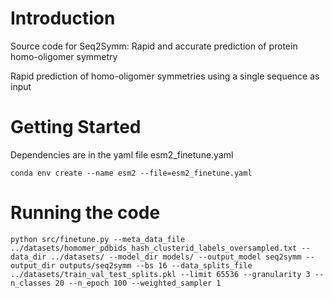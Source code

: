 # Introduction 
Source code for 
Seq2Symm: Rapid and accurate prediction of protein homo-oligomer symmetry

Rapid prediction of homo-oligomer symmetries using a single sequence as input

# Getting Started
Dependencies are in the yaml file esm2_finetune.yaml

```
conda env create --name esm2 --file=esm2_finetune.yaml
```

# Running the code

```
python src/finetune.py --meta_data_file ../datasets/homomer_pdbids_hash_clusterid_labels_oversampled.txt --data_dir ../datasets/ --model_dir models/ --output_model seq2symm --output_dir outputs/seq2symm --bs 16 --data_splits_file ../datasets/train_val_test_splits.pkl --limit 65536 --granularity 3 --n_classes 20 --n_epoch 100 --weighted_sampler 1
```